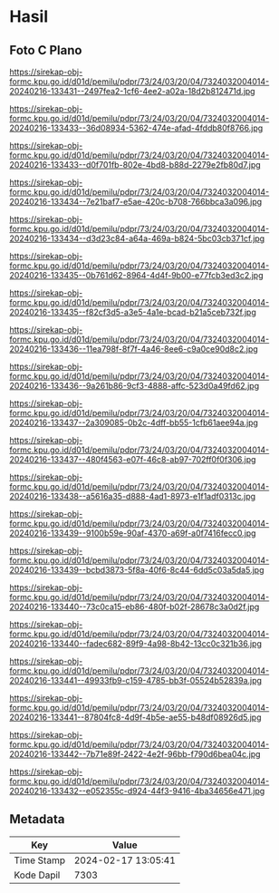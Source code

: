 # Hasil

## Foto C Plano

https://sirekap-obj-formc.kpu.go.id/d01d/pemilu/pdpr/73/24/03/20/04/7324032004014-20240216-133431--2497fea2-1cf6-4ee2-a02a-18d2b812471d.jpg

https://sirekap-obj-formc.kpu.go.id/d01d/pemilu/pdpr/73/24/03/20/04/7324032004014-20240216-133433--36d08934-5362-474e-afad-4fddb80f8766.jpg

https://sirekap-obj-formc.kpu.go.id/d01d/pemilu/pdpr/73/24/03/20/04/7324032004014-20240216-133433--d0f701fb-802e-4bd8-b88d-2279e2fb80d7.jpg

https://sirekap-obj-formc.kpu.go.id/d01d/pemilu/pdpr/73/24/03/20/04/7324032004014-20240216-133434--7e21baf7-e5ae-420c-b708-766bbca3a096.jpg

https://sirekap-obj-formc.kpu.go.id/d01d/pemilu/pdpr/73/24/03/20/04/7324032004014-20240216-133434--d3d23c84-a64a-469a-b824-5bc03cb371cf.jpg

https://sirekap-obj-formc.kpu.go.id/d01d/pemilu/pdpr/73/24/03/20/04/7324032004014-20240216-133435--0b761d62-8964-4d4f-9b00-e77fcb3ed3c2.jpg

https://sirekap-obj-formc.kpu.go.id/d01d/pemilu/pdpr/73/24/03/20/04/7324032004014-20240216-133435--f82cf3d5-a3e5-4a1e-bcad-b21a5ceb732f.jpg

https://sirekap-obj-formc.kpu.go.id/d01d/pemilu/pdpr/73/24/03/20/04/7324032004014-20240216-133436--11ea798f-8f7f-4a46-8ee6-c9a0ce90d8c2.jpg

https://sirekap-obj-formc.kpu.go.id/d01d/pemilu/pdpr/73/24/03/20/04/7324032004014-20240216-133436--9a261b86-9cf3-4888-affc-523d0a49fd62.jpg

https://sirekap-obj-formc.kpu.go.id/d01d/pemilu/pdpr/73/24/03/20/04/7324032004014-20240216-133437--2a309085-0b2c-4dff-bb55-1cfb61aee94a.jpg

https://sirekap-obj-formc.kpu.go.id/d01d/pemilu/pdpr/73/24/03/20/04/7324032004014-20240216-133437--480f4563-e07f-46c8-ab97-702ff0f0f306.jpg

https://sirekap-obj-formc.kpu.go.id/d01d/pemilu/pdpr/73/24/03/20/04/7324032004014-20240216-133438--a5616a35-d888-4ad1-8973-e1f1adf0313c.jpg

https://sirekap-obj-formc.kpu.go.id/d01d/pemilu/pdpr/73/24/03/20/04/7324032004014-20240216-133439--9100b59e-90af-4370-a69f-a0f7416fecc0.jpg

https://sirekap-obj-formc.kpu.go.id/d01d/pemilu/pdpr/73/24/03/20/04/7324032004014-20240216-133439--bcbd3873-5f8a-40f6-8c44-6dd5c03a5da5.jpg

https://sirekap-obj-formc.kpu.go.id/d01d/pemilu/pdpr/73/24/03/20/04/7324032004014-20240216-133440--73c0ca15-eb86-480f-b02f-28678c3a0d2f.jpg

https://sirekap-obj-formc.kpu.go.id/d01d/pemilu/pdpr/73/24/03/20/04/7324032004014-20240216-133440--fadec682-89f9-4a98-8b42-13cc0c321b36.jpg

https://sirekap-obj-formc.kpu.go.id/d01d/pemilu/pdpr/73/24/03/20/04/7324032004014-20240216-133441--49933fb9-c159-4785-bb3f-05524b52839a.jpg

https://sirekap-obj-formc.kpu.go.id/d01d/pemilu/pdpr/73/24/03/20/04/7324032004014-20240216-133441--87804fc8-4d9f-4b5e-ae55-b48df08926d5.jpg

https://sirekap-obj-formc.kpu.go.id/d01d/pemilu/pdpr/73/24/03/20/04/7324032004014-20240216-133442--7b71e89f-2422-4e2f-96bb-f790d6bea04c.jpg

https://sirekap-obj-formc.kpu.go.id/d01d/pemilu/pdpr/73/24/03/20/04/7324032004014-20240216-133432--e052355c-d924-44f3-9416-4ba34656e471.jpg


## Metadata

| Key        | Value               |
| ---------- | ------------------- |
| Time Stamp | 2024-02-17 13:05:41 |
| Kode Dapil | 7303                |



